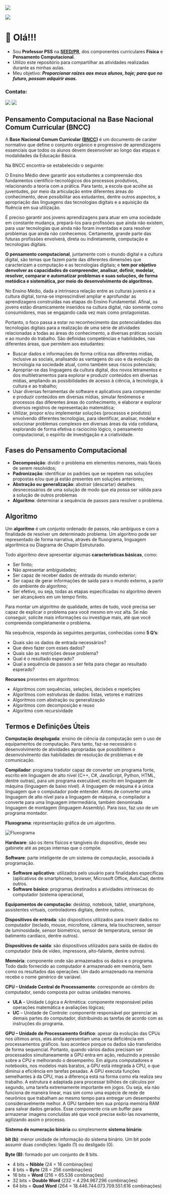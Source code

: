 <p align="left">
<img src="https://user-images.githubusercontent.com/100809861/176980262-b4f09115-4086-4d7f-a6d9-cd44a565b196.png"/>
</p>

![](https://komarev.com/ghpvc/?username=marcus-mocellin&style=for-the-badge)

# 👋 Olá!!!
- Sou **Professor PSS** na **[SEED/PR](https://www.educacao.pr.gov.br/)**, dos componentes curriculares **Física** e **Pensamento Computacional**.
- Utilizo este repositório para compartilhar as atividades realizadas durante as minhas aulas.
- Meu objetivo: ***Proporcionar raízes aos meus alunos, hoje; para que no futuro, possam adquirir asas.***

### Contato:
<a href = "mailto:professor.mocellin@gmail.com"><img src="https://img.shields.io/badge/Gmail-D14836?style=for-the-badge&logo=gmail&logoColor=white" target="_blank"></a>
<a href="https://www.linkedin.com/in/marcus-mocellin/" target="_blank"><img src="https://img.shields.io/badge/-LinkedIn-%230077B5?style=for-the-badge&logo=linkedin&logoColor=white" target="_blank"></a>

## Pensamento Computacional na Base Nacional Comum Curricular (BNCC)
A **Base Nacional Comum Curricular ([BNCC](http://basenacionalcomum.mec.gov.br/))** é um documento de caráter normativo que define o conjunto orgânico e progressivo de aprendizagens essenciais que todos os alunos devem desenvolver ao longo das etapas e modalidades da Educação Básica.

Na BNCC encontra-se estabelecido o seguinte:

O Ensino Médio deve garantir aos estudantes a compreensão dos fundamentos científico-tecnológicos dos processos produtivos, relacionando a teoria com a prática. Para tanto, a escola que acolhe as juventudes, por meio da articulação entre diferentes áreas do conhecimento, deve possibilitar aos estudantes, dentre outros aspectos, a apropriação das linguagens das tecnologias digitais e a aquisição da fluência em sua utilização.

É preciso garantir aos jovens aprendizagens para atuar em uma sociedade em constante mudança, prepará-los para profissões que ainda não existem, para usar tecnologias que ainda não foram inventadas e para resolver problemas que ainda não conhecemos. Certamente, grande parte das futuras profissões envolverá, direta ou indiretamente, computação e tecnologias digitais.

**O pensamento computacional**, juntamente com o mundo digital e a cultura digital, são temas que fazem parte das diferentes dimensões que caracterizam a computação e as tecnologias digitais; e **tem por objetivo denvolver as capacidades de compreender, analisar, definir, modelar, resolver, comparar e automatizar problemas e suas soluções, de forma metódica e sistemática, por meio do desenvolvimento de algoritmos.**

No Ensino Médio, dada a intrínseca relação entre as culturas juvenis e a cultura digital, torna-se imprescindível ampliar e aprofundar as aprendizagens construídas nas etapas do Ensino Fundamental. Afinal, os jovens estão dinamicamente inseridos na cultura digital, não somente como consumidores, mas se engajando cada vez mais como protagonistas.

Portanto, o foco passa a estar no reconhecimento das potencialidades das tecnologias digitais para a realização de uma série de atividades relacionadas a todas as áreas do conhecimento, a diversas práticas sociais e ao mundo do trabalho. São definidas competências e habilidades, nas diferentes áreas, que permitem aos estudantes:
- Buscar dados e informações de forma crítica nas diferentes mídias, inclusive as sociais, analisando as vantagens do uso e da evolução da tecnologia na sociedade atual, como também seus riscos potenciais;
- Apropriar-se das linguagens da cultura digital, dos novos letramentos e dos multiletramentos para explorar e produzir conteúdos em diversas mídias, ampliando as possibilidades de acesso à ciência, à tecnologia, à cultura e ao trabalho;
- Usar diversas ferramentas de software e aplicativos para compreender e produzir conteúdos em diversas mídias, simular fenômenos e processos das diferentes áreas do conhecimento, e elaborar e explorar diversos registros de representação matemática;
- Utilizar, propor e/ou implementar soluções (processos e produtos) envolvendo diferentes tecnologias, para identificar, analisar, modelar e solucionar problemas complexos em diversas áreas da vida cotidiana, explorando de forma efetiva o raciocínio lógico, o pensamento computacional, o espírito de investigação e a criatividade.

## Fases do Pensamento Computacional
- **Decomposição**: dividir o problema em elementos menores, mais fáceis de serem resolvidos;
- **Padronização**: identificar os padrões que se repetem nas soluções propostas e/ou que já estão presentes em soluções anteriores;
- **Abstração ou generalização**: abstrair (descartar) detalhes desnecessários de uma solução de modo que ela possa ser válida para a solução de outros problemas
- **Algoritmo**: determinar a sequência de passos para resolver o problema.

## Algoritmo

Um **algoritmo** é um conjunto ordenado de passos, não ambíguos e com a finalidade de resolver um determinado problema. Um algoritmo pode ser representado de forma narrativa, através de fluxograma, linguagem algorítmica ou Diagrama de Chapin Estruturado.

Todo algoritmo deve apresentar algumas **características básicas**, como:
- Ser finito;
- Não apresentar ambiguidades;
- Ser capaz de receber dados de entrada do mundo exterior;
- Ser capaz de gerar informações de saída para o mundo externo, a partir do ambiente do algoritmo;
- Ser efetivo, ou seja, todas as etapas especificadas no algoritmo devem ser alcançáveis em um tempo finito.

Para montar um algoritmo de qualidade, antes de tudo, você precisa ser capaz de explicar o problema para você mesmo em voz alta. Se não conseguir, solicite mais informações ou investigue mais, até que você compreenda completamente o problema.

Na sequência, responda às seguintes perguntas, conhecidas como **5 Q’s**:
- Quais são os dados de entrada necessários?
- Que devo fazer com esses dados?
- Quais são as restrições desse problema?
- Qual é o resultado esperado?
- Qual a sequência de passos a ser feita para chegar ao resultado esperado?

**Recursos** presentes em algoritmos:
- Algoritmos com sequências, seleções, decisões e repetições
- Algoritmos com estruturas de dados: listas, vetores e matrizes
- Algoritmos com abstração ou generalização
- Algoritmos com decomposição e reuso
- Algoritmo com recursividade

## Termos e Definições Úteis

**Computação desplugada**: ensino de ciência da computação sem o uso de equipamentos de computação. Para tanto, faz-se necessário o desenvolvimento de atividades apropriadas que possibilitem o desenvolvimento das habilidades de resolução de problemas e de comunicação.

**Compilador**: programa tradutor capaz de converter um programa fonte, escrito em linguagem de alto nível (C++, C#, JavaScript, Python, HTML, dentre outras), para um programa executável, escrito em linguagem de máquina (linguagem de baixo nível). A linguagem de máquina é a única linguagem que o computador pode entender. Antes de converter uma linguagem de alto nível para a linguagem de máquina, o compilador a converte para uma linguagem intermediária, também denominada linguagem de montagem (linguagem Assembly). Para isso, faz uso de um programa montador.

**Fluxograma**: representação gráfica de um algoritmo.

![Fluxograma](https://user-images.githubusercontent.com/100809861/177052433-a7b3bf2b-328f-4a26-a2ea-7c41c4fbc51b.png)

**Hardware**: são os itens físicos e tangíveis do dispositivo, desde seu gabinete até as peças internas que o compõe.

**Software**: parte inteligente de um sistema de computação, associada à programação.
- **Software aplicativo**: utilizados pelo usuário para finalidades específicas (aplicativos de smartphones, browser, Microsoft Office, AutoCad, dentre outros.
- **Software básico**: programas destinados a atividades intrínsecas do computador (sistema operacional, 

**Equipamentos de computação**: desktop, notebook, tablet, smartphone, assistentes virtuais, controladores digitais, dentre outros.

**Dispositivos de entrada**: são dispositivos utilizados para inserir dados no computador (teclado, mouse, microfone, câmera, tela touchscreen, sensor de luminosidade, sensor biométrico, sensor de temperatura, sensor de batimento cardíaco, dentre outros).

**Dispositivos de saída**: são dispositivos utilizados para saída de dados do computador (tela de vídeo, impressora, alto-falante, dentre outros).

**Memória**: componente onde são armazenados os dados e o programa. Todo dado fornecido ao computador é armazenado em memória, bem como os resultados das operações. Um dado armazenado na memória recebe o nome genérico de variável.

**CPU – Unidade Central de Processamento**: corresponde ao cérebro do computador, sendo composta por outras unidades menores.
- **ULA** – Unidade Lógica e Aritmética: componente responsável pelas operações matemática e avaliações lógicas;
- **UC** – Unidade de Controle: componente responsável por gerenciar as demais partes do computador, distribuindo as tarefas de acordo com as instruções do programa.

**GPU – Unidade de Processamento Gráfico**: apesar da evolução das CPUs nos últimos anos, elas ainda apresentam uma certa deficiência em processamentos gráficos. Isso acontece porque os dados são transferidos de forma sequencial. Portanto, quando vários dados precisam ser processados simultaneamente a GPU entra em ação, reduzindo a pressão sobre a CPU e melhorando o desempenho. Em alguns computadores e notebooks, nos modelos mais baratos, a GPU está integrada à CPU, o que diminui a eficiência em tarefas pesadas. A GPU executa funções semelhantes à da CPU, mas a diferença está na forma como ela realiza seu trabalho. A estrutura é adaptada para processar bilhões de cálculos por segundo, uma tarefa extremamente importante em jogos. Ou seja, ela não funciona de maneira linear, mas sim como uma espécie de rede de neurônios que trabalham ao mesmo tempo para entregar um desempenho consideravelmente melhor. A GPU também tem sua própria memória RAM para salvar dados gerados. Esse componente cria um buffer para armazenar imagens concluídas até que você precise exibi-las novamente, agilizando assim o processo.

**Sistema de numeração binária** ou simplesmente **sistema binário**:

**bit (b)**: menor unidade de informação do sistema binário. Um bit pode assumir duas condições: ligado (1) ou desligado (0).

**Byte (B)**: formado por um conjunto de 8 bits.
- 4 bits = **Nibble** (24 = 16 combinações)
- 8 bits = **Byte** (28 = 256 combinações)
- 16 bits = **Word** (216 = 65.536 combinações)
- 32 bits = **Double Word** (232 = 4.294.967.296 combinações)
- 64 bits = **Quad Word** (264 = 18.446.744.073.709.551.616 combinações)

<!---
marcus-mocellin/marcus-mocellin is a ✨ special ✨ repository because its `README.md` (this file) appears on your GitHub profile.
You can click the Preview link to take a look at your changes.
--->
